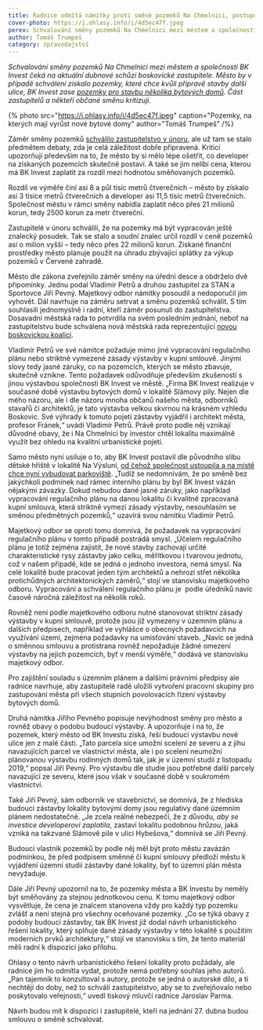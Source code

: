 ```yaml
---
title: Radnice odmítá námitky proti směně pozemků Na Chmelnici, postupu developera se neobává
cover-photo: https://i.ohlasy.info/i/4d5ec47f.jpeg
perex: Schvalování směny pozemků Na Chmelnici mezi městem a společností BK Invest čeká na aktuální dubnové schůzi boskovické zastupitele.
author: Tomáš Trumpeš
category: zpravodajství
---
```


*Schvalování směny pozemků Na Chmelnici mezi městem a společností BK Invest čeká na aktuální dubnové schůzi boskovické zastupitele. Město by v případě schválení získalo pozemky, které chce kvůli přípravě stavby další ulice, BK Invest zase [pozemky pro stavbu několika bytových domů](https://ohlasy.info/clanky/2021/02/vystavba-chmelnice.html). Část zastupitelů a někteří občané směnu kritizují.*

{% photo src="https://i.ohlasy.info/i/4d5ec47f.jpeg" caption="Pozemky, na kterých mají vyrůst nové bytové domy" author="Tomáš Trumpeš" /%}

Záměr směny pozemků [schválilo zastupitelstvo v únoru](https://ohlasy.info/clanky/2021/02/zastupitelstvo.html), ale už tam se stalo předmětem debaty, zda je celá záležitost dobře připravená. Kritici upozorňují především na to, že město by si mělo lépe ošetřit, co developer na získaných pozemcích skutečně postaví. A také se jim nelíbí cena, kterou má BK Invest zaplatit za rozdíl mezi hodnotou směňovaných pozemků. 

Rozdíl ve výměře činí asi 8 a půl tisíc metrů čtverečních – město by získalo asi 3 tisíce metrů čtverečních a developer asi 11,5 tisíc metrů čtverečních. Společnost městu v rámci směny nabídla zaplatit něco přes 21 milionů korun, tedy 2500 korun za metr čtvereční. 

Zastupitelé v únoru schválili, že na pozemky má být vypracován ještě znalecký posudek. Tak se stalo a soudní znalec určil rozdíl v ceně pozemků asi o milion vyšší – tedy něco přes 22 milionů korun. Získané finanční prostředky město plánuje použít na úhradu zbývající splátky za výkup pozemků v Červené zahradě.

Město dle zákona zveřejnilo záměr směny na úřední desce a obdrželo dvě připomínky. Jednu podal Vladimír Petrů a druhou zastupitel za STAN a Sportovce Jiří Pevný. Majetkový odbor námitky posoudil a nedoporučil jim vyhovět. Dál navrhuje na záměru setrvat a směnu pozemků schválit. S tím souhlasili jednomyslně i radní, kteří záměr posunuli do zastupitelstva. Dosavadní městská rada to potvrdila na svém posledním jednání, neboť na zastupitelstvu bude schválena nová městská rada reprezentující [novou boskovickou koalici](https://ohlasy.info/clanky/2021/04/nove-vedeni.html).

Vladimír Petrů ve své námitce požaduje mimo jiné vypracování regulačního plánu nebo striktně vymezené zásady výstavby v kupní smlouvě. Jinými slovy tedy jasné záruky, co na pozemcích, kterých se město zbavuje, skutečně vznikne. Tento požadavek odůvodňuje především zkušeností s jinou výstavbou společnosti BK Invest ve městě. „Firma BK Invest realizuje v současné době výstavbu bytových domů v lokalitě Slámovy pily. Nejen dle mého názoru, ale i dle názoru mnoha občanů našeho města, odborníků stavařů či architektů, je tato výstavba velkou skvrnou na krásném vzhledu Boskovic. Své výhrady k tomuto pojetí zástavby vyjádřil i architekt města, profesor Fránek,“ uvádí Vladimír Petrů. Právě proto podle něj vznikají důvodné obavy, že i Na Chmelnici by investor chtěl lokalitu maximálně využít bez ohledu na kvalitní urbanistické pojetí.

Samo město nyní usiluje o to, aby BK Invest postavil dle původního slibu dětské hřiště v lokalitě Na Výsluní, [od čehož společnost ustoupila a na místě chce nyní vybudovat parkoviště](https://ohlasy.info/clanky/2021/02/vystavba-chmelnice.html). „Tudíž se nedomnívám, že po směně bez jakýchkoli podmínek nad rámec interního plánu by byl BK Invest vázán nějakými závazky. Dokud nebudou dané jasné záruky, jako například vypracování regulačního plánu na danou lokalitu či kvalitně zpracovaná kupní smlouva, která striktně vymezí zásady výstavby, nesouhlasím se směnou předmětných pozemků,“ uzavírá svou námitku Vladimír Petrů.

Majetkový odbor se oproti tomu domnívá, že požadavek na vypracování regulačního plánu v tomto případě postrádá smysl. „Účelem regulačního plánu je totiž zejména zajistit, že nové stavby zachovají určité charakteristické rysy zástavby jako celku, měřítkovou i tvarovou jednotu, což v našem případě, kde se jedná o jednoho investora, nemá smysl. Na celé lokalitě bude pracovat jeden tým architektů a nehrozí střet několika protichůdných architektonických záměrů,“ stojí ve stanovisku majetkového odboru. Vypracování a schválení regulačního plánu je  podle úředníků navíc časově náročná záležitost na několik roků. 

Rovněž není podle majetkového odboru nutné stanovovat striktní zásady výstavby v kupní smlouvě, protože jsou již vymezeny v územním plánu a dalších předpisech, například ve vyhlášce o obecných požadavcích na využívání území, zejména požadavky na umisťování staveb. „Navíc se jedná o směnnou smlouvu a protistrana rovněž nepožaduje žádné omezení výstavby na jejich pozemcích, byť v menší výměře,“ dodává ve stanovisku majetkový odbor.

Pro zajištění souladu s územním plánem a dalšími právními předpisy ale radnice navrhuje, aby zastupitelé radě uložili vytvoření pracovní skupiny pro zastupování města při všech stupních povolovacích řízení výstavby bytových domů.

Druhá námitka Jiřího Pevného popisuje nevýhodnost směny pro město a rovněž obavy o podobu budoucí výstavby. A upozorňuje i na to, že pozemek, který město od BK Investu získá, řeší budoucí výstavbu nové ulice jen z malé části. „Tato parcela sice umožní scelení ze severu a z jihu navazujících parcel ve vlastnictví města, ale i po scelení neumožní plánovanou výstavbu rodinných domů tak, jak je v územní studii z listopadu 2019,“ popsal Jiří Pevný. Pro výstavbu dle studie jsou potřebné další parcely navazující ze severu, které jsou však v současné době v soukromém vlastnictví.

Také Jiří Pevný, sám odborník ve stavebnictví, se domnívá, že z hlediska budoucí zástavby lokality bytovými domy jsou regulativy dané územním plánem nedostatečné. „Je zcela reálné nebezpečí, že z důvodu, *aby se investice developerovi zaplatila*, zastaví lokalitu podobnou *hrůzou*, jaká vzniká na takzvané Slámově pile v ulici Hybešova,“ domnívá se Jiří Pevný. 

Budoucí vlastník pozemků by podle něj měl být proto městu zavázán podmínkou, že před podpisem směnné či kupní smlouvy předloží městu k vyjádření územní studii zástavby dané lokality, byť to územní plán města nevyžaduje. 

Dále Jiří Pevný upozornil na to, že pozemky města a BK Investu by neměly být směňovány za stejnou jednotkovou cenu. K tomu majetkový odbor vysvětluje, že cena je znalcem stanovena vždy pro každý typ pozemku zvlášť a není stejná pro všechny oceňované pozemky. „Co se týká obavy z podoby budoucí zástavby, tak BK Invest již dodal návrh urbanistického řešení lokality, který splňuje dané zásady výstavby v této lokalitě s použitím moderních prvků architektury,“ stojí ve stanovisku s tím, že tento materiál měli radní k dispozici jako přílohu. 

Ohlasy o tento návrh urbanistického řešení lokality proto požádaly, ale radnice jim ho odmítla vydat, protože nemá potřebný souhlas jeho autorů. „Pan tajemník to konzultoval s autory, protože se jedná o autorské dílo, a ti nechtějí do doby, než to schválí zastupitelstvo, aby se to zveřejňovalo nebo poskytovalo veřejnosti,“ uvedl tiskový mluvčí radnice Jaroslav Parma.

Návrh budou mít k dispozici i zastupitelé, kteří na jednání 27. dubna budou smlouvu o směně schvalovat.